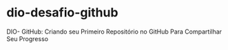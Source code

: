 # dio-desafio-github
DIO- GitHub: Criando seu Primeiro Repositório no GitHub Para Compartilhar Seu Progresso
